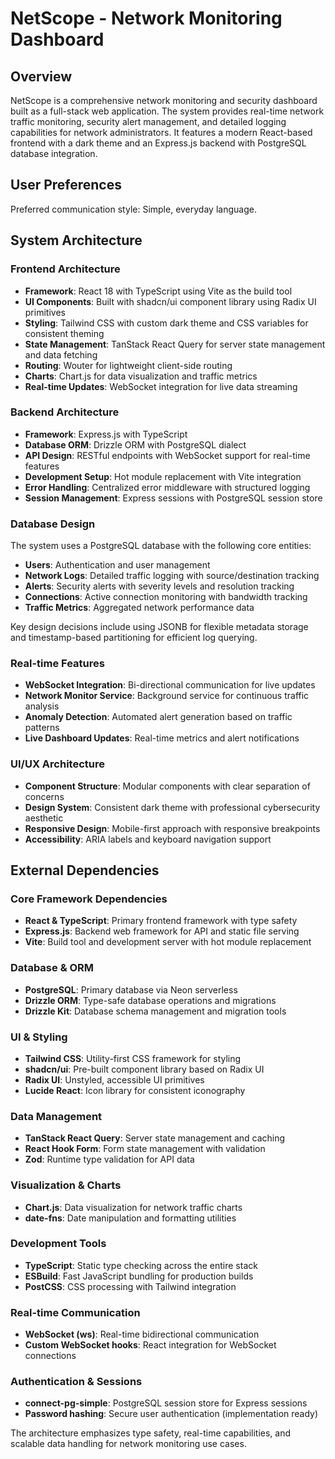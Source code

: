 # NetScope - Network Monitoring Dashboard

## Overview

NetScope is a comprehensive network monitoring and security dashboard built as a full-stack web application. The system provides real-time network traffic monitoring, security alert management, and detailed logging capabilities for network administrators. It features a modern React-based frontend with a dark theme and an Express.js backend with PostgreSQL database integration.

## User Preferences

Preferred communication style: Simple, everyday language.

## System Architecture

### Frontend Architecture
- **Framework**: React 18 with TypeScript using Vite as the build tool
- **UI Components**: Built with shadcn/ui component library using Radix UI primitives
- **Styling**: Tailwind CSS with custom dark theme and CSS variables for consistent theming
- **State Management**: TanStack React Query for server state management and data fetching
- **Routing**: Wouter for lightweight client-side routing
- **Charts**: Chart.js for data visualization and traffic metrics
- **Real-time Updates**: WebSocket integration for live data streaming

### Backend Architecture
- **Framework**: Express.js with TypeScript
- **Database ORM**: Drizzle ORM with PostgreSQL dialect
- **API Design**: RESTful endpoints with WebSocket support for real-time features
- **Development Setup**: Hot module replacement with Vite integration
- **Error Handling**: Centralized error middleware with structured logging
- **Session Management**: Express sessions with PostgreSQL session store

### Database Design
The system uses a PostgreSQL database with the following core entities:

- **Users**: Authentication and user management
- **Network Logs**: Detailed traffic logging with source/destination tracking
- **Alerts**: Security alerts with severity levels and resolution tracking
- **Connections**: Active connection monitoring with bandwidth tracking
- **Traffic Metrics**: Aggregated network performance data

Key design decisions include using JSONB for flexible metadata storage and timestamp-based partitioning for efficient log querying.

### Real-time Features
- **WebSocket Integration**: Bi-directional communication for live updates
- **Network Monitor Service**: Background service for continuous traffic analysis
- **Anomaly Detection**: Automated alert generation based on traffic patterns
- **Live Dashboard Updates**: Real-time metrics and alert notifications

### UI/UX Architecture
- **Component Structure**: Modular components with clear separation of concerns
- **Design System**: Consistent dark theme with professional cybersecurity aesthetic
- **Responsive Design**: Mobile-first approach with responsive breakpoints
- **Accessibility**: ARIA labels and keyboard navigation support

## External Dependencies

### Core Framework Dependencies
- **React & TypeScript**: Primary frontend framework with type safety
- **Express.js**: Backend web framework for API and static file serving
- **Vite**: Build tool and development server with hot module replacement

### Database & ORM
- **PostgreSQL**: Primary database via Neon serverless
- **Drizzle ORM**: Type-safe database operations and migrations
- **Drizzle Kit**: Database schema management and migration tools

### UI & Styling
- **Tailwind CSS**: Utility-first CSS framework for styling
- **shadcn/ui**: Pre-built component library based on Radix UI
- **Radix UI**: Unstyled, accessible UI primitives
- **Lucide React**: Icon library for consistent iconography

### Data Management
- **TanStack React Query**: Server state management and caching
- **React Hook Form**: Form state management with validation
- **Zod**: Runtime type validation for API data

### Visualization & Charts
- **Chart.js**: Data visualization for network traffic charts
- **date-fns**: Date manipulation and formatting utilities

### Development Tools
- **TypeScript**: Static type checking across the entire stack
- **ESBuild**: Fast JavaScript bundling for production builds
- **PostCSS**: CSS processing with Tailwind integration

### Real-time Communication
- **WebSocket (ws)**: Real-time bidirectional communication
- **Custom WebSocket hooks**: React integration for WebSocket connections

### Authentication & Sessions
- **connect-pg-simple**: PostgreSQL session store for Express sessions
- **Password hashing**: Secure user authentication (implementation ready)

The architecture emphasizes type safety, real-time capabilities, and scalable data handling for network monitoring use cases.